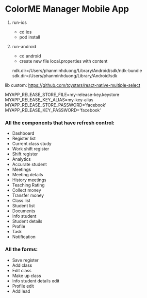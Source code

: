 # ColorME Manager Mobile App

1. run-ios
    -   cd ios
    -   pod install

2. run-android
    -   cd android
    -   create new file local.properties with content

    ndk.dir=/Users/phanminhduong/Library/Android/sdk/ndk-bundle
    sdk.dir=/Users/phanminhduong/Library/Android/sdk

lib custom: https://github.com/toystars/react-native-multiple-select


MYAPP_RELEASE_STORE_FILE=my-release-key.keystore
MYAPP_RELEASE_KEY_ALIAS=my-key-alias
MYAPP_RELEASE_STORE_PASSWORD='facebook'
MYAPP_RELEASE_KEY_PASSWORD='facebook'

### All the components that have refresh control:
- Dashboard
- Register list
- Current class study
- Work shift register
- Shift register
- Analytics
- Accurate student
- Meetings
- Meeting details
- History meetings
- Teaching Rating
- Collect money
- Transfer money
- Class list
- Student list
- Documents
- Info student
- Student details
- Profile
- Task
- Notification

### All the forms:
- Save register
- Add class
- Edit class
- Make up class
- Info student details edit
- Profile edit
- Add lead

